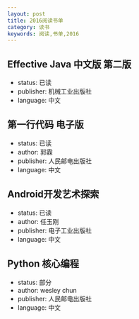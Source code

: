 ```yaml
---
layout: post
title: 2016阅读书单
category: 读书
keywords: 阅读,书单,2016
---
```


## Effective Java 中文版 第二版

- status: 已读
- publisher: 机械工业出版社
- language: 中文

## 第一行代码 电子版 

- status: 已读
- author: 郭霖
- publisher: 人民邮电出版社
- language: 中文

## Android开发艺术探索 

- status: 已读
- author: 任玉刚
- publisher: 电子工业出版社
- language: 中文


## Python 核心编程 

- status: 部分
- author: wesley chun 
- publisher: 人民邮电出版社
- language: 中文






